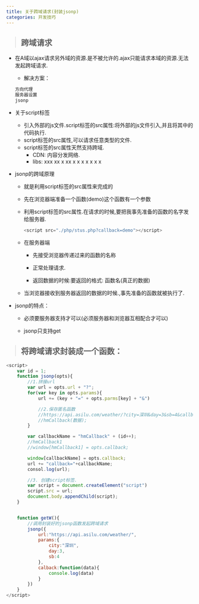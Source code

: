 ```yaml
---
title: 关于跨域请求(封装jsonp)
categories: 开发技巧
---
```


>##  跨域请求

+ 在A域以ajax请求另外域的资源.是不被允许的.ajax只能请求本域的资源.无法发起跨域请求.
    - 解决方案：
    ```html
    方向代理
    服务器设置
    jsonp
    ```

+  关于script标签
    - 引入外部的js文件.script标签的src属性:将外部的js文件引入,并且将其中的代码执行.
    - script标签的src属性,可以请求任意类型的文件.
    - script标签的src属性天然支持跨域.
        - CDN: 内容分发网络.
        - libs:
               xxx  xx x xx x x x x x x x

+ jsonp的跨域原理
    - 就是利用script标签的src属性来完成的
    - 先在浏览器端准备一个函数(demo)这个函数有一个参数
    - 利用script标签的src属性.在请求的时候,要把我事先准备的函数的名字发给服务器.
        ```js
        <script src="./php/stus.php?callback=demo"></script>
        ```
    - 在服务器端
        - 先接受浏览器传递过来的函数的名称

        - 正常处理请求.

        - 返回数据的时候:要返回的格式: 函数名(真正的数据)

    - 当浏览器接收到服务器返回的数据的时候.,事先准备的函数就被执行了. 

+ jsonp的特点：
    - 必须要服务器支持才可以(必须服务器和浏览器互相配合才可以)

    - jsonp只支持get


>## 将跨域请求封装成一个函数：

```js
<script>
    var id = 1;
    function jsonp(opts){
        //1.拼接url
        var url = opts.url + "?";
        for(var key in opts.params){
            url += (key + "=" + opts.parms[key] + "&")

            //2.保存匿名函数
            //https://api.asilu.com/weather/?city=深圳&day=3&sb=4&callback=hmCallback
            //hmCallback(数据); 
        }

        var callbackName = "hmCallback" + (id++);
        //hmCallback1
        //window[hmCallback1] = opts.callback;

        window[callbackName] = opts.callback;
        url += "callback="+callbackName;
        consol.log(url);

        //3. 创建script标签.
        var script = document.createElement("script")
        script.src = url;
        document.body.appendChild(script);
    }


    function getW(){
        //调用封装好的jsonp函数发起跨域请求
        jsonp({
            url:"https://api.asilu.com/weather/",
            params:{
                city:"深圳",
                day:3,
                sb:4
            },
            calback:function(data){
                console.log(data)
            }
        })
    }
</script>
```